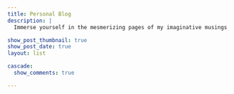 ```yaml
---
title: Personal Blog
description: |
  Immerse yourself in the mesmerizing pages of my imaginative musings

show_post_thumbnail: true
show_post_date: true
layout: list

cascade: 
  show_comments: true

---
```

